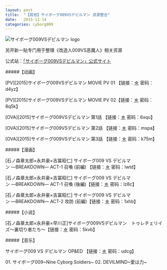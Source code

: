 ```yaml
---
layout: post
title:  "【其他】サイボーグ009VSデビルマン 资源整合"
date:   2015-11-14
categories: cyborg009
---
```


![サイボーグ009VSデビルマン logo](http://upload-images.jianshu.io/upload_images/4047103-8ba83c9f9d3558b0.png?imageMogr2/auto-orient/strip%7CimageView2/2/w/1240)

另开新一贴专门用于整理《改造人009VS恶魔人》相关资源

公式站：[「サイボーグ009VSデビルマン」公式サイト](http://009vsdevilman.com/)

#####【动画】

[PV][2015]サイボーグ009VSデビルマン MOVIE PV 01 【链接：[☆](http://pan.baidu.com/s/1kTGpdGz) 密码：d4yz】

[PV][2015]サイボーグ009VSデビルマン MOVIE PV 02【链接：[☆](http://pan.baidu.com/s/1qWpa2Lm) 密码：8q5k】

[OVA][2015]サイボーグ009VSデビルマン 第1話 【链接：[☆](http://pan.baidu.com/s/1gdnry1P) 密码：6xqu】

[OVA][2015]サイボーグ009VSデビルマン 第2話 【链接：[☆](http://pan.baidu.com/s/1i3nntwp) 密码：mspa】

[OVA][2015]サイボーグ009VSデビルマン 第3話 【链接：[☆](http://pan.baidu.com/s/1c0r1pmC) 密码：k75m】

#####【漫画】

[石ノ森章太郎×永井豪×吉冨昭仁] サイボーグ009 VS デビルマン ―BREAKDOWN― ACT-1 召喚 (前編) 【链接：[☆](http://pan.baidu.com/s/1n1gbc) 密码：lwtd】

[石ノ森章太郎×永井豪×吉冨昭仁] サイボーグ009 VS デビルマン ―BREAKDOWN― ACT-1 召喚 (後編)【链接：[☆](http://pan.baidu.com/s/1pJBxibT) 密码：lz8c】

[石ノ森章太郎×永井豪×吉冨昭仁] サイボーグ009 VS デビルマン ―BREAKDOWN― ACT-2 攻防 (前編)【链接：[☆](http://pan.baidu.com/s/1c0v47Nq) 密码：1xhb】

#####【小说】

[石ノ森章太郎×永井豪×早川正]サイボーグ009VSデビルマン　トゥレチェリイズ～裏切り者たち～【链接：[☆](http://pan.baidu.com/s/1dD8Z9Vb) 密码：5kvb】

#####【音乐】

サイボーグ009 VS デビルマン OP&ED 【链接：[☆](http://pan.baidu.com/s/1i3rW7Xj) 密码：udcg】

01. サイボーグ009~Nine Cyborg Soldiers~
02. DEVILMIND~愛は力~
